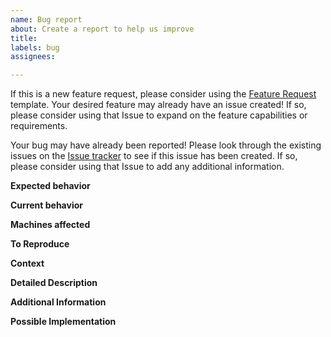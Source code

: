 ```yaml
---
name: Bug report
about: Create a report to help us improve
title:
labels: bug
assignees:

---
```


<!--
- - -  I N S T R U C T I O N S  --  P L E A S E  R E A D  - - -
Please remove boiler plate instructions when filling out this template.
Please remove unwanted/unrelated/irrelevant information such as comments provided as a reference in this template.
Use proper formatting to separate code snippets from text description e.g. use ```code block``` or `in-line code`.
Please copy any output files into a Github gist (for e.g.) and link to the gist, rather than relying on paths on platforms that might change or disappear.
-->

If this is a new feature request, please consider using the [Feature Request](./feature_request.md) template.
Your desired feature may already have an issue created!
If so, please consider using that Issue to expand on the feature capabilities or requirements.

Your bug may have already been reported!
Please look through the existing issues on the [Issue tracker](https://github.com/ufs-community/uwtools/issues) to see if this issue has been created.
If so, please consider using that Issue to add any additional information.

**Expected behavior**
<!-- Tell us what should happen. -->

**Current behavior**
<!-- Tell us what happens instead of the expected behavior. -->

**Machines affected**
<!-- Tell us which environments (e.g. OS's, HPC's, CSP's, etc.) have this bug been detected. -->

**To Reproduce**
<!--- Provide a link to a live example, and/or an unambiguous set of steps to -->
<!--- reproduce this bug. Include code to reproduce, if relevant -->
<!--1. -->
<!--2. -->
<!--3. -->

**Context**
<!--- Providing context helps us come up with a solution that is most useful in the real world. -->

**Detailed Description**
<!--- Provide a detailed description of the change or addition you are proposing. -->

**Additional Information**
<!-- Any other relevant information that we should know to correctly understand and reproduce the issue. Please describe in as much detail as possible. -->

**Possible Implementation**
<!--- Not obligatory, but suggest an idea for implementing addition or change. -->

